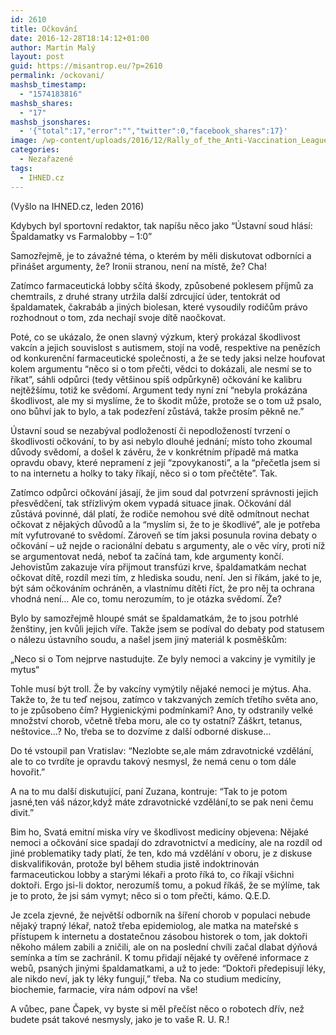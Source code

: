 ```yaml
---
id: 2610
title: Očkování
date: 2016-12-28T18:14:12+01:00
author: Martin Malý
layout: post
guid: https://misantrop.eu/?p=2610
permalink: /ockovani/
mashsb_timestamp:
  - "1574183816"
mashsb_shares:
  - "17"
mashsb_jsonshares:
  - '{"total":17,"error":"","twitter":0,"facebook_shares":17}'
image: /wp-content/uploads/2016/12/Rally_of_the_Anti-Vaccination_League_of_Canada.jpg
categories:
  - Nezařazené
tags:
  - IHNED.cz
---
```

(Vyšlo na IHNED.cz, leden 2016)

<span style="font-weight: 400;">Kdybych byl sportovní redaktor, tak napíšu něco jako “Ústavní soud hlásí: Špaldamatky vs Farmalobby &#8211; 1:0”</span>

<span style="font-weight: 400;">Samozřejmě, je to závažné téma, o kterém by měli diskutovat odborníci a přinášet argumenty, že? Ironii stranou, není na místě, že? Cha! </span>

<span style="font-weight: 400;">Zatímco farmaceutická lobby sčítá škody, způsobené poklesem příjmů za chemtrails, z druhé strany utržila další zdrcující úder, tentokrát od špaldamatek, čakrabáb a jiných biolesan, které vysoudily rodičům právo rozhodnout o tom, zda nechají svoje dítě naočkovat.</span>

<span style="font-weight: 400;">Poté, co se ukázalo, že onen slavný výzkum, který prokázal škodlivost vakcín a jejich souvislost s autismem, stojí na vodě, respektive na penězích od konkurenční farmaceutické společnosti, a že se tedy jaksi nelze houfovat kolem argumentu “něco si o tom přečti, vědci to dokázali, ale nesmí se to říkat”, sáhli odpůrci (tedy většinou spíš odpůrkyně) očkování ke kalibru nejtěžšímu, totiž ke svědomí. Argument tedy nyní zní “nebyla prokázána škodlivost, ale my si myslíme, že to škodit může, protože se o tom už psalo, ono bůhví jak to bylo, a tak podezření zůstává, takže prosím pěkně ne.”</span>

<span style="font-weight: 400;">Ústavní soud se nezabýval podložeností či nepodložeností tvrzení o škodlivosti očkování, to by asi nebylo dlouhé jednání; místo toho zkoumal důvody svědomí, a došel k závěru, že v konkrétním případě má matka opravdu obavy, které nepramení z její “zpovykanosti”, a la “přečetla jsem si to na internetu a holky to taky říkají, něco si o tom přečtěte”. Tak.</span>

<span style="font-weight: 400;">Zatímco odpůrci očkování jásají, že jim soud dal potvrzení správnosti jejich přesvědčení, tak střízlivým okem vypadá situace jinak. Očkování dál zůstává povinné, dál platí, že rodiče nemohou své dítě odmítnout nechat očkovat z nějakých důvodů a la “myslím si, že to je škodlivé”, ale je potřeba mít vyfutrované to svědomí. Zároveň se tím jaksi posunula rovina debaty o očkování &#8211; už nejde o racionální debatu s argumenty, ale o věc víry, proti níž se argumentovat nedá, neboť ta začíná tam, kde argumenty končí. Jehovistům zakazuje víra přijmout transfúzi krve, špaldamatkám nechat očkovat dítě, rozdíl mezi tím, z hlediska soudu, není. Jen si říkám, jaké to je, být sám očkováním ochráněn, a vlastnímu dítěti říct, že pro něj ta ochrana vhodná není… Ale co, tomu nerozumím, to je otázka svědomí. Že?</span>

<span style="font-weight: 400;">Bylo by samozřejmě hloupé smát se špaldamatkám, že to jsou potrhlé ženštiny, jen kvůli jejich víře. Takže jsem se podíval do debaty pod statusem o nálezu ústavního soudu, a našel jsem jiný materiál k posměškům:</span>

<span style="font-weight: 400;">&#8222;Neco si o Tom nejprve nastudujte. Ze byly nemoci a vakciny je vymitily je mytus&#8220;</span>

<span style="font-weight: 400;">Tohle musí být troll. Že by vakcíny vymýtily nějaké nemoci je mýtus. Aha. Takže to, že tu teď nejsou, zatímco v takzvaných zemích třetího světa ano, to je způsobeno čím? Hygienickými podmínkami? Ano, ty odstranily velké množství chorob, včetně třeba moru, ale co ty ostatní? Záškrt, tetanus, neštovice…? No, třeba se to dozvíme z další odborné diskuse&#8230;</span>

<span style="font-weight: 400;">Do té vstoupil pan Vratislav: “Nezlobte se,ale mám zdravotnické vzdělání, ale to co tvrdíte je opravdu takový nesmysl, že nemá cenu o tom dále hovořit.”</span>

<span style="font-weight: 400;">A na to mu další diskutující, paní Zuzana, kontruje: “Tak to je potom jasné,ten váš názor,když máte zdravotnické vzdělání,to se pak neni čemu divit.”</span>

<span style="font-weight: 400;">Bim ho, Svatá emitní miska víry ve škodlivost medicíny objevena: Nějaké nemoci a očkování sice spadají do zdravotnictví a medicíny, ale na rozdíl od jiné problematiky tady platí, že ten, kdo má vzdělání v oboru, je z diskuse diskvalifikován, protože byl během studia jistě indoktrinován farmaceutickou lobby a starými lékaři a proto říká to, co říkají všichni doktoři. Ergo jsi-li doktor, nerozumíš tomu, a pokud říkáš, že se mýlíme, tak je to proto, že jsi sám vymyt; něco si o tom přečti, kámo. Q.E.D.</span>

<span style="font-weight: 400;">Je zcela zjevné, že největší odborník na šíření chorob v populaci nebude nějaký trapný lékař, natož třeba epidemiolog, ale matka na mateřské s přístupem k internetu a dostatečnou zásobou historek o tom, jak doktoři někoho málem zabili a zničili, ale on na poslední chvíli začal dlabat dýňová semínka a tím se zachránil. K tomu přidají nějaké ty ověřené informace z webů, psaných jinými špaldamatkami, a už to jede: “Doktoři předepisují léky, ale nikdo neví, jak ty léky fungují,” třeba. Na co studium medicíny, biochemie, farmacie, víra nám odpoví na vše!</span>

<span style="font-weight: 400;">A vůbec, pane Čapek, vy byste si měl přečíst něco o robotech dřív, než budete psát takové nesmysly, jako je to vaše R. U. R.!</span>